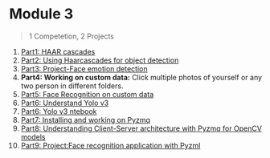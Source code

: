 # Module 3

> 1 Competetion, 2 Projects 

1. [Part1: HAAR cascades](Object-Detection-using-Haar-Cascades.md)
2. [Part2: Using Haarcascades for object detection](https://github.com/Learn-Write-Repeat/Open-contributions/blob/master/Rakshith_OpenCV_ObjectDetection.ipynb)
3. [Part3: Project-Face emotion detection](https://github.com/Learn-Write-Repeat/cv/tree/main/Face%20Expression%20Recognition/Kshitij)
4. **Part4: Working on custom data:** Click multiple photos of yourself or any two person in different folders.
5. [Part5: Face Recognition on custom data](https://datascienceplus.com/face-recognition-with-opencv/)
6. [Part6: Understand Yolo v3](https://github.com/Learn-Write-Repeat/Open-contributions/blob/master/Aditya_Mahimkar_OpenCV/Aditya_OpenCV_Yolov3.md)
7. [Part6: Yolo v3 ntebook](https://github.com/Learn-Write-Repeat/Open-contributions/blob/master/Aditya_Mahimkar_OpenCV/Aditya_OpenCV_Yolov3.ipynb)
8. [Part7: Installing and working on Pyzmq](https://github.com/Learn-Write-Repeat/Open-contributions/blob/master/Akshay_Python_PyZMQ.md)
9. [Part8: Understanding Client-Server architecture with Pyzmq for OpenCV models](https://github.com/Learn-Write-Repeat/Open-contributions/blob/master/Anshuman_OpenCV/FaceDetection_PyZMQ/Face_Eye_Lip_Detection_with_pyZMQ.md)
10. [Part9: Project:Face recognition application with Pyzml](Part9-P6.md)
